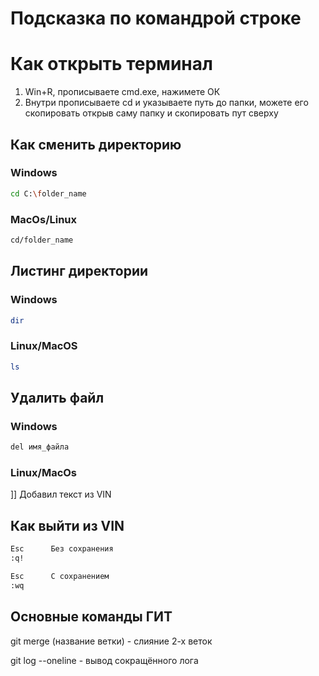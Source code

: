 # Подсказка по командрой строке

 # Как открыть терминал
 1. Win+R, прописываете cmd.exe, нажимете ОК
 2. Внутри прописываете cd и указываете путь до папки, можете его скопировать открыв саму папку и скопировать пут сверху

## Как сменить директорию

### Windows
```sh
cd C:\folder_name
```

### MacOs/Linux
```sh
cd/folder_name
```
## Листинг директории
### Windows
```sh
dir
```
### Linux/MacOS
```sh
ls
```

## Удалить файл
### Windows
```sh
del имя_файла
```
### Linux/MacOs
]]
Добавил текст из VIN
## Как выйти из VIN
```sh
Esc      Без сохранения
:q!
````
```sh
Esc      С сохранением
:wq
```

## Основные команды ГИТ

git merge (название ветки) - слияние 2-х веток

git log --oneline - вывод сокращённого лога